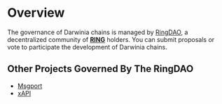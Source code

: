 # Overview

The governance of Darwinia chains is managed by [RingDAO](https://ringdao.com/), a decentralized community of [**RING**](https://coinmarketcap.com/currencies/darwinia-network/) holders. You can submit proposals or vote to participate the development of Darwinia chains.

## Other Projects Governed By The RingDAO

* [Msgport](https://docs.msgport.xyz/) 
* [xAPI](https://github.com/ringecosystem/xapi)
